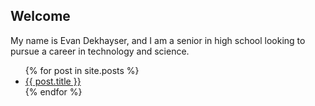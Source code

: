 ## Welcome

My name is Evan Dekhayser, and I am a senior in high school looking to pursue a career in technology and science.

<ul>
  {% for post in site.posts %}
    <li>
      <a href="{{ post.url }}">{{ post.title }}</a>
    </li>
  {% endfor %}
</ul>

